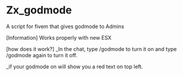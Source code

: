 # Zx_godmode
A script for fivem that gives godmode to Admins

[Information]
Works properly with new ESX


[how does it work?]
_In the chat, type /godmode to turn it on and type /godmode again to turn it off.

_if your godmode on  will show you a red text on top left.

